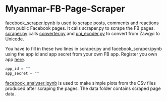 # Myanmar-FB-Page-Scraper

[facebook_scraper.ipynb](facebook_scraper.ipynb) is used to scrape posts, comments and reactions from public Facebook pages. It calls scraper.py to scrape the FB pages. [scraper.py](scraper.py) calls [converter.py](converter.py) and [uni_ecoder.py](uni_ecoder.py) to convert from Zawgyi to Unicode.

You have to fill in these two lines in scraper.py and facebook_scraper.ipynb using the app id and app secret from your own FB app. Register you own app [here](https://developers.facebook.com/docs/apps/#register). 

```python
app_id = ""
app_secret = ""
```

[facebook_analyser.ipynb](facebook_analyser.ipynb) is used to make simple plots from the CSv files produced after scraping the pages. The data folder contains scraped page data.

